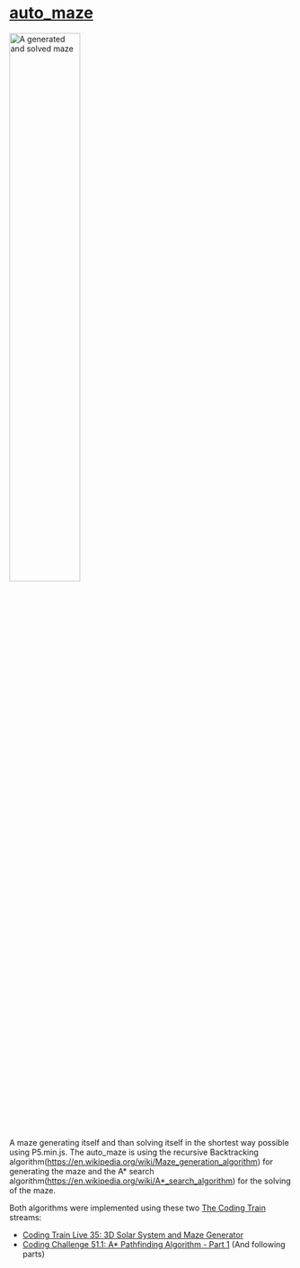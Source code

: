 # [auto_maze](https://lucaschwan.github.io/auto-maze/)

<img src=“pics/auto_maze.png” width="50%" alt="A generated and solved maze">  

<br />

A maze generating itself and than solving itself in the shortest way possible using P5.min.js.
The auto_maze is using the recursive Backtracking algorithm(https://en.wikipedia.org/wiki/Maze_generation_algorithm) for generating the maze and the A* search algorithm(https://en.wikipedia.org/wiki/A*_search_algorithm) for the solving of the maze.  

Both algorithms were implemented using these two [The Coding Train](https://www.youtube.com/@TheCodingTrain) streams:
- [Coding Train Live 35: 3D Solar System and Maze Generator](https://www.youtube.com/watch?v=nF7DVmovWr0)
- [Coding Challenge 51.1: A* Pathfinding Algorithm - Part 1](https://www.youtube.com/watch?v=aKYlikFAV4k) (And following parts)
